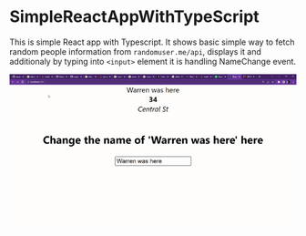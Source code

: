 # SimpleReactAppWithTypeScript
This is simple React app with Typescript. It shows basic simple way to fetch random people information from `randomuser.me/api`, 
displays it and additionaly by typing into `<input>` element it is handling NameChange event.

![alt text](https://github.com/SanctussBa/SimpleReactAppWithTypeScript/blob/master/my-app/gif-demo.gif?raw=true)
